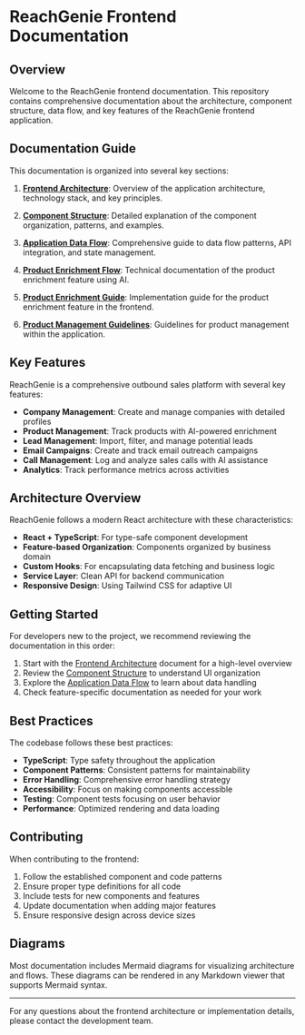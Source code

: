 # ReachGenie Frontend Documentation

## Overview

Welcome to the ReachGenie frontend documentation. This repository contains comprehensive documentation about the architecture, component structure, data flow, and key features of the ReachGenie frontend application.

## Documentation Guide

This documentation is organized into several key sections:

1. **[Frontend Architecture](./frontend-architecture.md)**: Overview of the application architecture, technology stack, and key principles.

2. **[Component Structure](./component-structure.md)**: Detailed explanation of the component organization, patterns, and examples.

3. **[Application Data Flow](./application-data-flow.md)**: Comprehensive guide to data flow patterns, API integration, and state management.

4. **[Product Enrichment Flow](./product-enrichment-flow.md)**: Technical documentation of the product enrichment feature using AI.

5. **[Product Enrichment Guide](./product-enrichment-guide.md)**: Implementation guide for the product enrichment feature in the frontend.

6. **[Product Management Guidelines](./product_management_guidelne.md)**: Guidelines for product management within the application.

## Key Features

ReachGenie is a comprehensive outbound sales platform with several key features:

- **Company Management**: Create and manage companies with detailed profiles
- **Product Management**: Track products with AI-powered enrichment
- **Lead Management**: Import, filter, and manage potential leads 
- **Email Campaigns**: Create and track email outreach campaigns
- **Call Management**: Log and analyze sales calls with AI assistance
- **Analytics**: Track performance metrics across activities

## Architecture Overview

ReachGenie follows a modern React architecture with these characteristics:

- **React + TypeScript**: For type-safe component development
- **Feature-based Organization**: Components organized by business domain
- **Custom Hooks**: For encapsulating data fetching and business logic
- **Service Layer**: Clean API for backend communication
- **Responsive Design**: Using Tailwind CSS for adaptive UI

## Getting Started

For developers new to the project, we recommend reviewing the documentation in this order:

1. Start with the [Frontend Architecture](./frontend-architecture.md) document for a high-level overview
2. Review the [Component Structure](./component-structure.md) to understand UI organization
3. Explore the [Application Data Flow](./application-data-flow.md) to learn about data handling
4. Check feature-specific documentation as needed for your work

## Best Practices

The codebase follows these best practices:

- **TypeScript**: Type safety throughout the application
- **Component Patterns**: Consistent patterns for maintainability
- **Error Handling**: Comprehensive error handling strategy
- **Accessibility**: Focus on making components accessible
- **Testing**: Component tests focusing on user behavior
- **Performance**: Optimized rendering and data loading

## Contributing

When contributing to the frontend:

1. Follow the established component and code patterns
2. Ensure proper type definitions for all code
3. Include tests for new components and features
4. Update documentation when adding major features
5. Ensure responsive design across device sizes

## Diagrams

Most documentation includes Mermaid diagrams for visualizing architecture and flows. These diagrams can be rendered in any Markdown viewer that supports Mermaid syntax.

---

For any questions about the frontend architecture or implementation details, please contact the development team. 